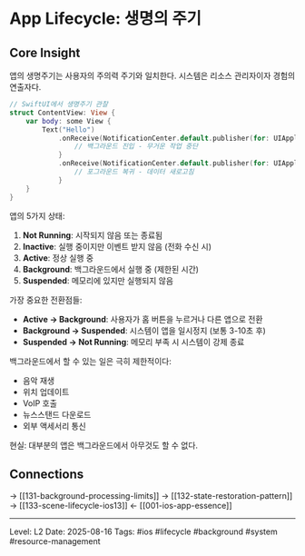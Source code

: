 # App Lifecycle: 생명의 주기

## Core Insight
앱의 생명주기는 사용자의 주의력 주기와 일치한다. 시스템은 리소스 관리자이자 경험의 연출자다.

```swift
// SwiftUI에서 생명주기 관찰
struct ContentView: View {
    var body: some View {
        Text("Hello")
            .onReceive(NotificationCenter.default.publisher(for: UIApplication.didEnterBackgroundNotification)) { _ in
                // 백그라운드 진입 - 무거운 작업 중단
            }
            .onReceive(NotificationCenter.default.publisher(for: UIApplication.willEnterForegroundNotification)) { _ in
                // 포그라운드 복귀 - 데이터 새로고침
            }
    }
}
```

앱의 5가지 상태:
1. **Not Running**: 시작되지 않음 또는 종료됨
2. **Inactive**: 실행 중이지만 이벤트 받지 않음 (전화 수신 시)
3. **Active**: 정상 실행 중
4. **Background**: 백그라운드에서 실행 중 (제한된 시간)
5. **Suspended**: 메모리에 있지만 실행되지 않음

가장 중요한 전환점들:
- **Active → Background**: 사용자가 홈 버튼을 누르거나 다른 앱으로 전환
- **Background → Suspended**: 시스템이 앱을 일시정지 (보통 3-10초 후)
- **Suspended → Not Running**: 메모리 부족 시 시스템이 강제 종료

백그라운드에서 할 수 있는 일은 극히 제한적이다:
- 음악 재생
- 위치 업데이트
- VoIP 호출
- 뉴스스탠드 다운로드
- 외부 액세서리 통신

현실: 대부분의 앱은 백그라운드에서 아무것도 할 수 없다.

## Connections
→ [[131-background-processing-limits]]
→ [[132-state-restoration-pattern]]
→ [[133-scene-lifecycle-ios13]]
← [[001-ios-app-essence]]

---
Level: L2
Date: 2025-08-16
Tags: #ios #lifecycle #background #system #resource-management